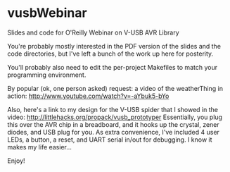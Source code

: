 vusbWebinar
===========

Slides and code for O'Reilly Webinar on V-USB AVR Library

You're probably mostly interested in the PDF version of the slides and the code directories, but I've left a bunch of the work up here for posterity.

You'll probably also need to edit the per-project Makefiles to match your programming environment.

By popular (ok, one person asked) request: a video of the weatherThing in action: http://www.youtube.com/watch?v=-aYbuk5-bYo

Also, here's a link to my design for the V-USB spider that I showed in the video: http://littlehacks.org/propack/vusb_prototyper  Essentially, you plug this over the AVR chip in a breadboard, and it hooks up the crystal, zener diodes, and USB plug for you.  As extra convenience, I've included 4 user LEDs, a button, a reset, and UART serial in/out for debugging.  I know it makes my life easier...



Enjoy!

